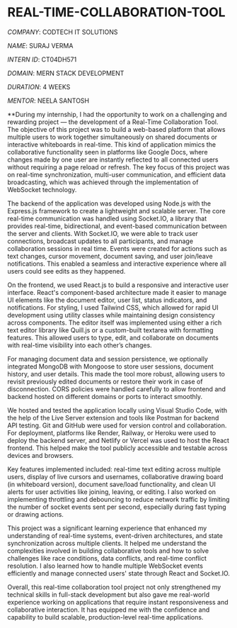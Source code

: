 # REAL-TIME-COLLABORATION-TOOL

*COMPANY*: CODTECH IT SOLUTIONS

*NAME*: SURAJ VERMA

*INTERN ID*: CT04DH571

*DOMAIN*: MERN STACK DEVELOPMENT

*DURATION*: 4 WEEKS

*MENTOR*: NEELA SANTOSH

**During my internship, I had the opportunity to work on a challenging and rewarding project — the development of a Real-Time Collaboration Tool. The objective of this project was to build a web-based platform that allows multiple users to work together simultaneously on shared documents or interactive whiteboards in real-time. This kind of application mimics the collaborative functionality seen in platforms like Google Docs, where changes made by one user are instantly reflected to all connected users without requiring a page reload or refresh. The key focus of this project was on real-time synchronization, multi-user communication, and efficient data broadcasting, which was achieved through the implementation of WebSocket technology.

The backend of the application was developed using Node.js with the Express.js framework to create a lightweight and scalable server. The core real-time communication was handled using Socket.IO, a library that provides real-time, bidirectional, and event-based communication between the server and clients. With Socket.IO, we were able to track user connections, broadcast updates to all participants, and manage collaboration sessions in real time. Events were created for actions such as text changes, cursor movement, document saving, and user join/leave notifications. This enabled a seamless and interactive experience where all users could see edits as they happened.

On the frontend, we used React.js to build a responsive and interactive user interface. React's component-based architecture made it easier to manage UI elements like the document editor, user list, status indicators, and notifications. For styling, I used Tailwind CSS, which allowed for rapid UI development using utility classes while maintaining design consistency across components. The editor itself was implemented using either a rich text editor library like Quill.js or a custom-built textarea with formatting features. This allowed users to type, edit, and collaborate on documents with real-time visibility into each other’s changes.

For managing document data and session persistence, we optionally integrated MongoDB with Mongoose to store user sessions, document history, and user details. This made the tool more robust, allowing users to revisit previously edited documents or restore their work in case of disconnection. CORS policies were handled carefully to allow frontend and backend hosted on different domains or ports to interact smoothly.

We hosted and tested the application locally using Visual Studio Code, with the help of the Live Server extension and tools like Postman for backend API testing. Git and GitHub were used for version control and collaboration. For deployment, platforms like Render, Railway, or Heroku were used to deploy the backend server, and Netlify or Vercel was used to host the React frontend. This helped make the tool publicly accessible and testable across devices and browsers.

Key features implemented included: real-time text editing across multiple users, display of live cursors and usernames, collaborative drawing board (in whiteboard version), document save/load functionality, and clean UI alerts for user activities like joining, leaving, or editing. I also worked on implementing throttling and debouncing to reduce network traffic by limiting the number of socket events sent per second, especially during fast typing or drawing actions.

This project was a significant learning experience that enhanced my understanding of real-time systems, event-driven architectures, and state synchronization across multiple clients. It helped me understand the complexities involved in building collaborative tools and how to solve challenges like race conditions, data conflicts, and real-time conflict resolution. I also learned how to handle multiple WebSocket events efficiently and manage connected users' state through React and Socket.IO.

Overall, this real-time collaboration tool project not only strengthened my technical skills in full-stack development but also gave me real-world experience working on applications that require instant responsiveness and collaborative interaction. It has equipped me with the confidence and capability to build scalable, production-level real-time applications.

